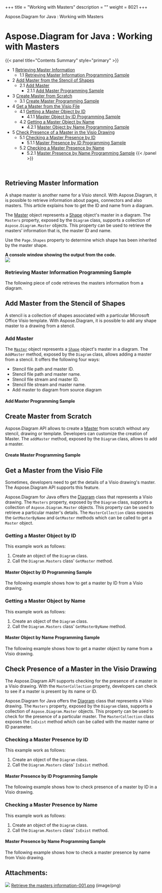 +++
title = "Working with Masters" 
description = "" 
weight = 8021 
+++

Aspose.Diagram for Java : Working with Masters  

# Aspose.Diagram for Java : Working with Masters


{{< panel title="Contents Summary" style="primary" >}}
*   1 [Retrieving Master Information](#WorkingwithMasters-RetrievingMasterInformation)
    *   1.1 [Retrieving Master Information Programming Sample](#WorkingwithMasters-RetrievingMasterInformationProgrammingSample)
*   2 [Add Master from the Stencil of Shapes](#WorkingwithMasters-AddMasterfromtheStencilofShapes)
    *   2.1 [Add Master](#WorkingwithMasters-AddMaster)
        *   2.1.1 [Add Master Programming Sample](#WorkingwithMasters-AddMasterProgrammingSample)
*   3 [Create Master from Scratch](#WorkingwithMasters-CreateMasterfromScratch)
    *   3.1 [Create Master Programming Sample](#WorkingwithMasters-CreateMasterProgrammingSample)
*   4 [Get a Master from the Visio File](#WorkingwithMasters-GetaMasterfromtheVisioFile)
    *   4.1 [Getting a Master Object by ID](#WorkingwithMasters-GettingaMasterObjectbyID)
        *   4.1.1 [Master Object by ID Programming Sample](#WorkingwithMasters-MasterObjectbyIDProgrammingSample)
    *   4.2 [Getting a Master Object by Name](#WorkingwithMasters-GettingaMasterObjectbyName)
        *   4.2.1 [Master Object by Name Programming Sample](#WorkingwithMasters-MasterObjectbyNameProgrammingSample)
*   5 [Check Presence of a Master in the Visio Drawing](#WorkingwithMasters-CheckPresenceofaMasterintheVisioDrawing)
    *   5.1 [Checking a Master Presence by ID](#WorkingwithMasters-CheckingaMasterPresencebyID)
        *   5.1.1 [Master Presence by ID Programming Sample](#WorkingwithMasters-MasterPresencebyIDProgrammingSample)
    *   5.2 [Checking a Master Presence by Name](#WorkingwithMasters-CheckingaMasterPresencebyName)
        *   5.2.1 [Master Presence by Name Programming Sample](#WorkingwithMasters-MasterPresencebyNameProgrammingSample)
{{< /panel >}}
 

 

## Retrieving Master Information

A shape master is another name for a Visio stencil. With Aspose.Diagram, it is possible to retrieve information about pages, connectors and also masters. This article explains how to get the ID and name from a diagram.

The [Master](http://www.aspose.com/api/java/diagram/com.aspose.diagram/classes/master) object represents a [Shape](http://www.aspose.com/api/java/diagram/com.aspose.diagram/classes/shape) object's master in a diagram. The `Masters` property, exposed by the `Diagram` class, supports a collection of `Aspose.Diagram.Master` objects. This property can be used to retrieve the masters’ information that is, the master ID and name.

Use the `Page.Shapes` property to determine which shape has been inherited by the master shape.

**A console window showing the output from the code.**  
![](http://i.imgur.com/DPn5sP9.png)

### Retrieving Master Information Programming Sample

The following piece of code retrieves the masters information from a diagram.

## Add Master from the Stencil of Shapes

A stencil is a collection of shapes associated with a particular Microsoft Office Visio template. With Aspose.Diagram, it is possible to add any shape master to a drawing from a stencil.

### Add Master

The [`Master`](http://www.aspose.com/api/java/diagram/com.aspose.diagram/classes/master) object represents a [`Shape`](http://www.aspose.com/api/java/diagram/com.aspose.diagram/classes/shape) object's master in a diagram. The `AddMaster` method, exposed by the `Diagram` class, allows adding a master from a stencil. It offers the following four ways:

*   Stencil file path and master ID.
*   Stencil file path and master name.
*   Stencil file stream and master ID.
*   Stencil file stream and master name.
*   Add master to diagram from source diagram

#### Add Master Programming Sample

## Create Master from Scratch

Aspose.Diagram API allows to create a [Master](http://www.aspose.com/api/java/diagram/com.aspose.diagram/classes/master) from scratch without any stencil, drawing or template. Developers can customize the creation of Master. The `addMaster` method, exposed by the `Diagram` class, allows to add a master.

#### Create Master Programming Sample

## Get a Master from the Visio File

Sometimes, developers need to get the details of a Visio drawing's master. The Aspose.Diagram API supports this feature.

Aspose.Diagram for Java offers the [Diagram](http://www.aspose.com/api/java/diagram/com.aspose.diagram/index) class that represents a Visio drawing. The `Masters` property, exposed by the `Diagram` class, supports a collection of `Aspose.Diagram.Master` objects. This property can be used to retrieve a particular master's details. The `MasterCollection` class exposes the `GetMasterByName` and `GetMaster` methods which can be called to get a `Master` object.

### Getting a Master Object by ID

This example work as follows:

1.  Create an object of the `Diagram` class.
2.  Call the `Diagram.Masters` class' `GetMaster` method.

#### Master Object by ID Programming Sample

The following example shows how to get a master by ID from a Visio drawing.

### Getting a Master Object by Name

This example work as follows:

1.  Create an object of the `Diagram` class.
2.  Call the `Diagram.Masters` class' `GetMasterByName` method.

#### Master Object by Name Programming Sample

The following example shows how to get a master object by name from a Visio drawing.

## Check Presence of a Master in the Visio Drawing

The Aspose.Diagram API supports checking for the presence of a master in a Visio drawing. With the `MasterCollection` property, developers can check to see if a master is present by its name or ID.

Aspose.Diagram for Java offers the [Diagram](http://www.aspose.com/api/java/diagram/com.aspose.diagram/index) class that represents a Visio drawing. The `Masters` property, exposed by the `Diagram` class, supports a collection of `Aspose.Diagram.Master` objects. This property can be used to check for the presence of a particular master. The `MasterCollection` class exposes the `IsExist` method which can be called with the master name or ID parameter.

### Checking a Master Presence by ID

This example work as follows:

1.  Create an object of the `Diagram` class.
2.  Call the `Diagram.Masters` class' `IsExist` method.

#### Master Presence by ID Programming Sample

The following example shows how to check presence of a master by ID in a Visio drawing.

### Checking a Master Presence by Name

This example work as follows:

1.  Create an object of the `Diagram` class.
2.  Call the `Diagram.Masters` class' `IsExist` method.

#### Master Presence by Name Programming Sample

The following example shows how to check a master presence by name from Visio drawing.

## Attachments:

![](https://docs2.aspose.com/diagram/java/images/icons/bullet_blue.gif) [Retrieve the masters information-001.png](https://docs2.aspose.com/diagram/java/attachments/18612733/18808904.png) (image/png)  

